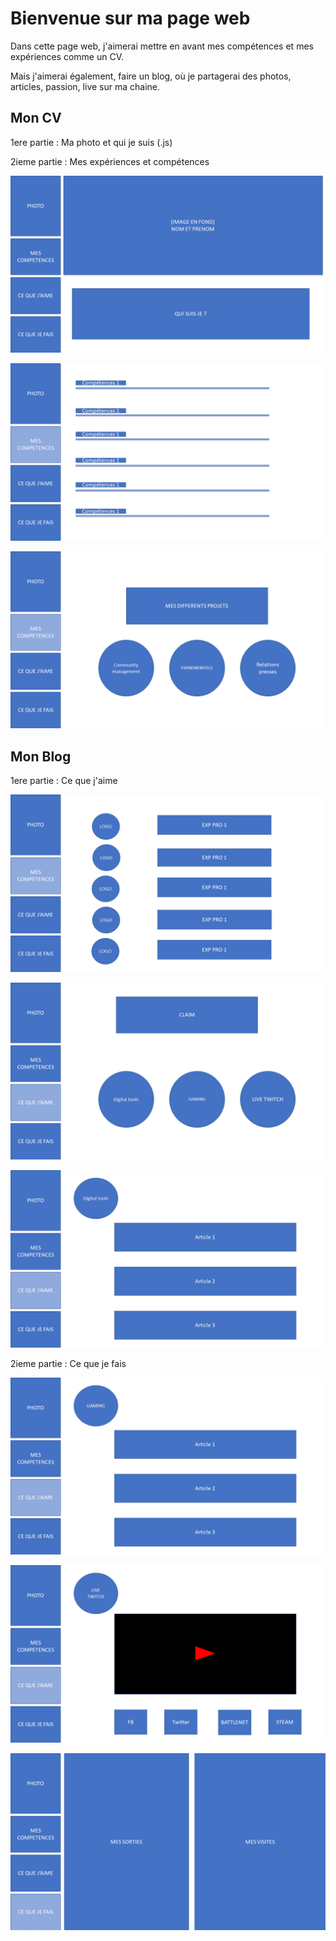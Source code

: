 ﻿


# Bienvenue sur ma page web

Dans cette page web, j'aimerai mettre en avant mes compétences et mes expériences comme un CV. 

Mais j'aimerai également, faire un blog, où je partagerai des photos, articles, passion, live sur ma chaine.  

## Mon CV 

1ere partie : Ma photo et qui je suis (.js)

2ieme partie : Mes expériences et compétences

![diapo1](/MaquetteSite/diapositive1.png)

![diapo2](/MaquetteSite/diapositive2.png)


![diapo3](/MaquetteSite/diapositive3.png)





## Mon Blog

1ere partie : Ce que j'aime

![diapo4](/MaquetteSite/diapositive4.png)

![diapo5](/MaquetteSite/diapositive5.png)

![diapo6](/MaquetteSite/diapositive6.png)


2ieme partie : Ce que je fais

![diapo7](/MaquetteSite/diapositive7.png)

![diapo8](/MaquetteSite/diapositive8.png)

![diapo9](/MaquetteSite/diapositive9.png)










